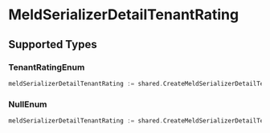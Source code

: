 # MeldSerializerDetailTenantRating


## Supported Types

### TenantRatingEnum

```go
meldSerializerDetailTenantRating := shared.CreateMeldSerializerDetailTenantRatingTenantRatingEnum(shared.TenantRatingEnum{/* values here */})
```

### NullEnum

```go
meldSerializerDetailTenantRating := shared.CreateMeldSerializerDetailTenantRatingNullEnum(shared.NullEnum{/* values here */})
```

